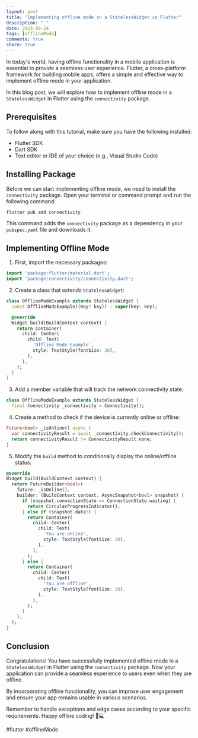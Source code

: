 ```yaml
---
layout: post
title: "Implementing offline mode in a StatelessWidget in Flutter"
description: " "
date: 2023-09-24
tags: [offlineMode]
comments: true
share: true
---
```


In today's world, having offline functionality in a mobile application is essential to provide a seamless user experience. Flutter, a cross-platform framework for building mobile apps, offers a simple and effective way to implement offline mode in your application.

In this blog post, we will explore how to implement offline mode in a `StatelessWidget` in Flutter using the `connectivity` package.

## Prerequisites

To follow along with this tutorial, make sure you have the following installed:

- Flutter SDK
- Dart SDK
- Text editor or IDE of your choice (e.g., Visual Studio Code)

## Installing Package

Before we can start implementing offline mode, we need to install the `connectivity` package. Open your terminal or command prompt and run the following command:

```
flutter pub add connectivity
```

This command adds the `connectivity` package as a dependency in your `pubspec.yaml` file and downloads it.

## Implementing Offline Mode

1. First, import the necessary packages:

```dart
import 'package:flutter/material.dart';
import 'package:connectivity/connectivity.dart';
```

2. Create a class that extends `StatelessWidget`:

```dart
class OfflineModeExample extends StatelessWidget {
  const OfflineModeExample({Key? key}) : super(key: key);

  @override
  Widget build(BuildContext context) {
    return Container(
      child: Center(
        child: Text(
          'Offline Mode Example',
          style: TextStyle(fontSize: 20),
        ),
      ),
    );
  }
}
```

3. Add a member variable that will track the network connectivity state:

```dart
class OfflineModeExample extends StatelessWidget {
  final Connectivity _connectivity = Connectivity();
```

4. Create a method to check if the device is currently online or offline:

```dart
Future<bool> _isOnline() async {
  var connectivityResult = await _connectivity.checkConnectivity();
  return connectivityResult != ConnectivityResult.none;
}
```

5. Modify the `build` method to conditionally display the online/offline status:

```dart
@override
Widget build(BuildContext context) {
  return FutureBuilder<bool>(
    future: _isOnline(),
    builder: (BuildContext context, AsyncSnapshot<bool> snapshot) {
      if (snapshot.connectionState == ConnectionState.waiting) {
        return CircularProgressIndicator();
      } else if (snapshot.data!) {
        return Container(
          child: Center(
            child: Text(
              'You are online',
              style: TextStyle(fontSize: 20),
            ),
          ),
        );
      } else {
        return Container(
          child: Center(
            child: Text(
              'You are offline',
              style: TextStyle(fontSize: 20),
            ),
          ),
        );
      }
    },
  );
}
```

## Conclusion

Congratulations! You have successfully implemented offline mode in a `StatelessWidget` in Flutter using the `connectivity` package. Now your application can provide a seamless experience to users even when they are offline.

By incorporating offline functionality, you can improve user engagement and ensure your app remains usable in various scenarios.

Remember to handle exceptions and edge cases according to your specific requirements. Happy offline coding! 📱💻

#flutter #offlineMode